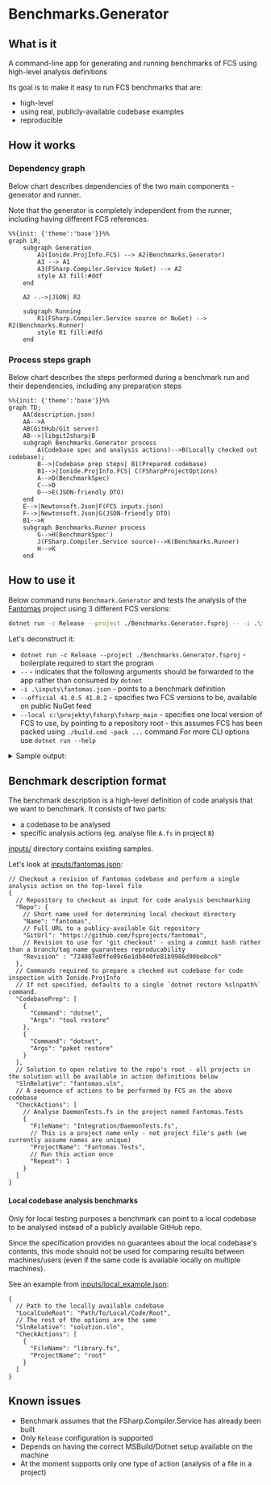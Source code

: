 # Benchmarks.Generator

## What is it
A command-line app for generating and running benchmarks of FCS using high-level analysis definitions

Its goal is to make it easy to run FCS benchmarks that are:
* high-level
* using real, publicly-available codebase examples
* reproducible

## How it works
### Dependency graph
Below chart describes dependencies of the two main components - generator and runner.

Note that the generator is completely independent from the runner, including having different FCS references. 
```mermaid
%%{init: {'theme':'base'}}%%
graph LR;
    subgraph Generation
        A1(Ionide.ProjInfo.FCS) --> A2(Benchmarks.Generator)
        A3 --> A1
        A3(FSharp.Compiler.Service NuGet) --> A2
        style A3 fill:#ddf
    end

    A2 -.->|JSON| R2
    
    subgraph Running
        R1(FSharp.Compiler.Service source or NuGet) --> R2(Benchmarks.Runner)
        style R1 fill:#dfd
    end
```
### Process steps graph
Below chart describes the steps performed during a benchmark run and their dependencies, including any preparation steps
```mermaid
%%{init: {'theme':'base'}}%%
graph TD;
    AA(description.json)
    AA-->A
    AB(GitHub/Git server)
    AB-->|libgit2sharp|B
    subgraph Benchmarks.Generator process
        A(Codebase spec and analysis actions)-->B(Locally checked out codebase);
        B-->|Codebase prep steps| B1(Prepared codebase)
        B1-->|Ionide.ProjInfo.FCS| C(FSharpProjectOptions)
        A-->D(BenchmarkSpec)
        C-->D
        D-->E(JSON-friendly DTO)
    end
    E-->|Newtonsoft.Json|F(FCS inputs.json)
    F-->|Newtonsoft.Json|G(JSON-friendly DTO)
    B1-->K
    subgraph Benchmarks.Runner process
        G-->H(BenchmarkSpec')
        J(FSharp.Compiler.Service source)-->K(Benchmarks.Runner)
        H-->K
    end
```
## How to use it
Below command runs `Benchmark.Generator` and tests the analysis of the [Fantomas](https://github.com/fsprojects/fantomas) project using 3 different FCS versions: 
```bash
dotnet run -c Release --project ./Benchmarks.Generator.fsproj -- -i .\inputs\fantomas.json --official 41.0.5 41.0.2 --local c:\projekty\fsharp\fsharp_main -n 1 
```
Let's deconstruct it:
- `dotnet run -c Release --project ./Benchmarks.Generator.fsproj` - boilerplate required to start the program
- ` -- ` - indicates that the following arguments should be forwarded to the app rather than consumed by `dotnet`
- `-i .\inputs\fantomas.json` - points to a benchmark definition
- `--official 41.0.5 41.0.2` - specifies two FCS versions to be, available on public NuGet feed
- `--local c:\projekty\fsharp\fsharp_main` - specifies one local version of FCS to use, by pointing to a repository root - this assumes FCS has been packed using `./build.cmd -pack ...` command
For more CLI options use `dotnet run --help`

<details>
<summary>Sample output:</summary>

```bash
[02:11:44 INF] PrepareCodebase: Preparing repo fantomas (https://github.com/fsprojects/fantomas) @ 0fe6785076e045f28e4c88e6a57dd09b649ce671
[02:11:44 INF] PrepareCodebase: .artifacts\fantomas\0fe6785076e045f28e4c88e6a57dd09b649ce671 already exists - will assume the correct repository is already checked out
[02:11:44 INF] PrepareCodebase: Running 3 codebase prep steps
[02:11:47 INF] LoadOptions: 7 projects loaded from C:\projekty\fsharp\fsharp-benchmark-generator\.artifacts\fantomas\0fe6785076e045f28e4c88e6a57dd09b649ce671\fantomas.sln
[02:11:47 INF] PrepareAndRun: Serializing inputs as C:\projekty\fsharp\fsharp-benchmark-generator\.artifacts\fantomas\0fe6785076e045f28e4c88e6a57dd09b649ce671\.artifacts\2022-08-24_01-11-47.fcsinputs.json
[02:11:47 INF] Run: Starting the benchmark:
- Full BDN output can be found in C:\projekty\fsharp\fsharp-benchmark-generator\bin\Release\net6.0\Benchmarks.Runner\BenchmarkDotNet.Artifacts/*.log.
- Full commandline: 'dotnet run -c Release -- --input=C:\projekty\fsharp\fsharp-benchmark-generator\.artifacts\fantomas\0fe6785076e045f28e4c88e6a57dd09b649ce671\.artifacts\2022-08-24_01-11-47.fcsinputs.json --official 41.0.5 41.0.2 --local c:\projekty\fsharp\fsharp_main --bdnargs="--iterationCount=1"'
- Working directory: 'C:\projekty\fsharp\fsharp-benchmark-generator\bin\Release\net6.0\Benchmarks.Runner'.
[02:13:24 INF] Run:
[02:13:24 INF] Run: BenchmarkDotNet=v0.13.1, OS=Windows 10.0.22621
[02:13:24 INF] Run: AMD Ryzen 7 5700G with Radeon Graphics, 1 CPU, 16 logical and 8 physical cores
[02:13:24 INF] Run:   [Host]     : .NET Framework 4.8 (4.8.9075.0), X64 LegacyJIT DEBUG
[02:13:24 INF] Run:   Job-ISGCCC : .NET Framework 4.8 (4.8.9075.0), X64 RyuJIT
[02:13:24 INF] Run:   Job-KUHHBJ : .NET Framework 4.8 (4.8.9075.0), X64 RyuJIT
[02:13:24 INF] Run:   Job-VEZFDR : .NET Framework 4.8 (4.8.9075.0), X64 RyuJIT
[02:13:24 INF] Run:
[02:13:24 INF] Run: EnvironmentVariables=FcsBenchmarkInput=C:\projekty\fsharp\fsharp-benchmark-generator\.artifacts\fantomas\0fe6785076e045f28e4c88e6a57dd09b649ce671\.artifacts\2022-08-24_01-11-47.fcsinputs.json  IterationCount=1  LaunchCount=1
[02:13:24 INF] Run: RunStrategy=ColdStart  UnrollFactor=1  WarmupCount=1
[02:13:24 INF] Run:
[02:13:24 INF] Run: | Method |        Job |                                  NuGetReferences |    Mean | Error |       Gen 0 |       Gen 1 |     Gen 2 | Allocated |
[02:13:24 INF] Run: |------- |----------- |------------------------------------------------- |--------:|------:|------------:|------------:|----------:|----------:|
[02:13:24 INF] Run: |    Run | Job-ISGCCC | FSharp.Compiler.Service 41.0.2,FSharp.Core 6.0.2 | 17.52 s |    NA | 692000.0000 | 134000.0000 | 7000.0000 |      4 GB |
[02:13:24 INF] Run: |    Run | Job-KUHHBJ | FSharp.Compiler.Service 41.0.5,FSharp.Core 6.0.5 | 14.63 s |    NA | 704000.0000 | 141000.0000 | 7000.0000 |      4 GB |
[02:13:24 INF] Run: |    Run | Job-VEZFDR | FSharp.Compiler.Service 41.0.6,FSharp.Core 6.0.6 | 14.73 s |    NA | 698000.0000 | 140000.0000 | 7000.0000 |      4 GB |
[02:13:24 INF] Run: Full Log available in 'C:\projekty\fsharp\fsharp-benchmark-generator\bin\Release\net6.0\Benchmarks.Runner\BenchmarkDotNet.Artifacts\Benchmarks.Runner.FCSBenchmark-20220824-021149.log'
[02:13:24 INF] Run: Reports available in 'C:\projekty\fsharp\fsharp-benchmark-generator\bin\Release\net6.0\Benchmarks.Runner\BenchmarkDotNet.Artifacts\results'
```

</details>

## Benchmark description format
The benchmark description is a high-level definition of code analysis that we want to benchmark. It consists of two parts:
- a codebase to be analysed
- specific analysis actions (eg. analyse file `A.fs` in project `B`)

[inputs/](inputs/) directory contains existing samples.

Let's look at [inputs/fantomas.json](inputs/fantomas.json):
```json5
// Checkout a revision of Fantomas codebase and perform a single analysis action on the top-level file
{
  // Repository to checkout as input for code analysis benchmarking
  "Repo": {
    // Short name used for determining local checkout directory
    "Name": "fantomas",
    // Full URL to a publicy-available Git repository
    "GitUrl": "https://github.com/fsprojects/fantomas",
    // Revision to use for 'git checkout' - using a commit hash rather than a branch/tag name guarantees reproducability
    "Revision" : "724087e0ffe09c6e1db040fe81b9986d90be8cc6"
  },
  // Commands required to prepare a checked out codebase for code inspection with Ionide.ProjInfo
  // If not specified, defaults to a single `dotnet restore %slnpath%` command.
  "CodebasePrep": [
    {
      "Command": "dotnet",
      "Args": "tool restore"
    },
    {
      "Command": "dotnet",
      "Args": "paket restore"
    }
  ],
  // Solution to open relative to the repo's root - all projects in the solution will be available in action definitions below
  "SlnRelative": "fantomas.sln",
  // A sequence of actions to be performed by FCS on the above codebase
  "CheckActions": [
    // Analyse DaemonTests.fs in the project named Fantomas.Tests
    {
      "FileName": "Integration/DaemonTests.fs",
      // This is a project name only - not project file's path (we currently assume names are unique)
      "ProjectName": "Fantomas.Tests",
      // Run this action once
      "Repeat": 1
    }
  ]
}
```
#### Local codebase analysis benchmarks
Only for local testing purposes a benchmark can point to a local codebase to be analysed instead of a publicly available GitHub repo.

Since the specification provides no guarantees about the local codebase's contents, this mode should not be used for comparing results between machines/users (even if the same code is available locally on multiple machines).

See an example from [inputs/local_example.json](inputs/local_example.json): 
```json5
{
  // Path to the locally available codebase
  "LocalCodeRoot": "Path/To/Local/Code/Root",
  // The rest of the options are the same
  "SlnRelative": "solution.sln",
  "CheckActions": [
    {
      "FileName": "library.fs",
      "ProjectName": "root"
    }
  ]
}
```

## Known issues
* Benchmark assumes that the FSharp.Compiler.Service has already been built
* Only `Release` configuration is supported
* Depends on having the correct MSBuild/Dotnet setup available on the machine
* At the moment supports only one type of action (analysis of a file in a project)
